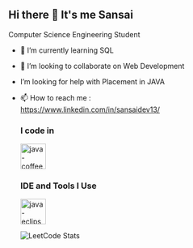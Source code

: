 ## Hi there 👋 It's me Sansai

Computer Science Engineering Student
- 🌱 I’m currently learning SQL
- 💞️ I’m looking to collaborate on Web Development
- I’m looking for help with Placement in JAVA
- 📫 How to reach me :
  <br/>https://www.linkedin.com/in/sansaidev13/
  ### I code in
  <img width="50" height="50" src="https://img.icons8.com/color/48/java-coffee-cup-logo--v1.png" alt="java-coffee-cup-logo--v1"/>

  ### IDE and Tools I Use
  <img width="50" height="50" src="https://img.icons8.com/offices/30/java-eclipse.png" alt="java-eclipse"/>

  ![LeetCode Stats](https://leetcode.card.workers.dev/SANSAI_A?theme=dark&font=baloo&extension=null)

<!---
SANSAIDEV/SANSAIDEV is a ✨ special ✨ repository because its `README.md` (this file) appears on your GitHub profile.
You can click the Preview link to take a look at your changes.
--->
